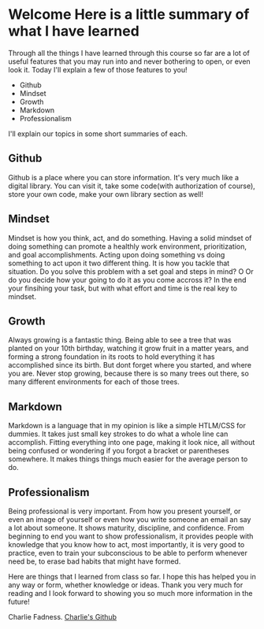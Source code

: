 # Welcome Here is a little summary of what I have learned

Through all the things I have learned through this course so far are a lot of useful features that you may run into and never bothering to open, or even look it.
Today I'll explain a few of those features to you!

* Github
* Mindset
* Growth
* Markdown
* Professionalism  

I'll explain our topics in some short summaries of each.

## Github

Github is a place where you can store information. It's very much like a digital library. You can visit it, take some code(with authorization of course), store your own code,
make your own library section as well!

## Mindset

Mindset is how you think, act, and do something. Having a solid mindset of doing something can promote a healthly work environment, prioritization, and goal accomplishments.
Acting upon doing something vs doing something to act upon it two different thing. It is how you tackle that situation. Do you solve this problem with a set goal and steps in mind? O
Or do you decide how your going to do it as you come accross it? In the end your finsihing your task, but with what effort and time is the real key to mindset.

## Growth

Always growing is a fantastic thing. Being able to see a tree that was planted on your 10th birthday, watching it grow fruit in a matter years, and forming a strong foundation in
its roots to hold everything it has accomplished since its birth. But dont forget where you started, and where you are. Never stop growing, because there is so many trees out there,
so many different environments for each of those trees.

## Markdown

Markdown is a language that in my opinion is like a simple HTLM/CSS for dummies. It takes just small key strokes to do what a whole line can accomplish. Fitting everything
into one page, making it look nice, all without being confused or wondering if you forgot a bracket or parentheses somewhere. It makes things things much easier for the average
person to do.

## Professionalism

Being professional is very important. From how you present yourself, or even an image of yourself or even how you write someone an email an say a lot about someone. It shows
maturity, discipline, and confidence. From beginning to end you want to show professionalism, it provides people with knowledge that you know how to act, most importantly, it
is very good to practice, even to train your subconscious to be able to perform whenever need be, to erase bad habits that might have formed.

Here are things that I learned from class so far. I hope this has helped you in any way or form, whether knowledge or ideas. Thank you very much for reading and I look forward
to showing you so much more information in the future!

Charlie Fadness.
[Charlie's Github](https://github.com/fadnesscharlie)
